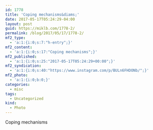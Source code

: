 ```yaml
---
id: 1778
title: 'Coping mechanisms&diams;'
date: 2017-05-17T05:24:29-04:00
layout: post
guid: https://miklb.com/1778-2/
permalink: /blog/2017/05/17/1778-2/
mf2_type:
  - 'a:1:{i:0;s:7:"h-entry";}'
mf2_content:
  - 'a:1:{i:0;s:17:"Coping mechanisms";}'
mf2_published:
  - 'a:1:{i:0;s:25:"2017-05-17T05:24:29+00:00";}'
mf2_syndication:
  - 'a:1:{i:0;s:40:"https://www.instagram.com/p/BULn6FHDONb/";}'
mf2_photo:
  - 'a:1:{i:0;b:0;}'
categories:
  - misc
tags:
  - Uncategorized
kind:
  - Photo
---
```

Coping mechanisms